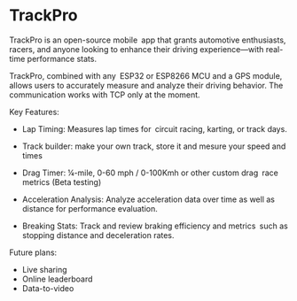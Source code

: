 # TrackPro

TrackPro is an open-source mobile app that grants automotive enthusiasts, racers, and anyone looking to enhance their driving experience—with real-time performance stats.

TrackPro, combined with any ESP32 or ESP8266 MCU and a GPS module, allows users to accurately measure and analyze their driving behavior.
The communication works with TCP only at the moment.



Key Features:
- Lap Timing: Measures lap times for circuit racing, karting, or track days.

- Track builder: make your own track, store it and mesure your speed and times
  
- Drag Timer: ¼-mile, 0-60 mph / 0-100Kmh or other custom drag race metrics (Beta testing)
  
- Acceleration Analysis: Analyze acceleration data over time as well as distance for performance evaluation.
  
- Breaking Stats: Track and review braking efficiency and metrics such as stopping distance and deceleration rates.


Future plans:
- Live sharing
- Online leaderboard
- Data-to-video
